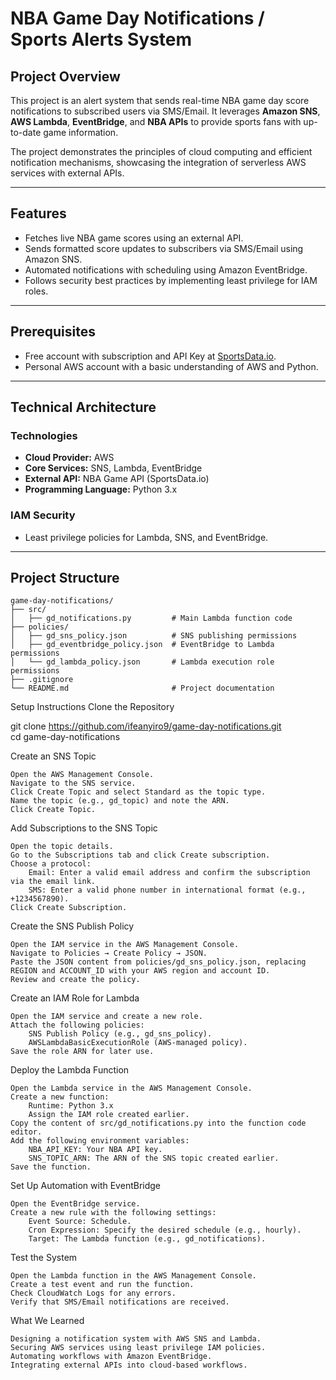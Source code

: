 # NBA Game Day Notifications / Sports Alerts System  

## Project Overview  
This project is an alert system that sends real-time NBA game day score notifications to subscribed users via SMS/Email. It leverages **Amazon SNS**, **AWS Lambda**, **EventBridge**, and **NBA APIs** to provide sports fans with up-to-date game information.  

The project demonstrates the principles of cloud computing and efficient notification mechanisms, showcasing the integration of serverless AWS services with external APIs.  

---

## Features  
- Fetches live NBA game scores using an external API.  
- Sends formatted score updates to subscribers via SMS/Email using Amazon SNS.  
- Automated notifications with scheduling using Amazon EventBridge.  
- Follows security best practices by implementing least privilege for IAM roles.  

---

## Prerequisites  
- Free account with subscription and API Key at [SportsData.io](https://sportsdata.io).  
- Personal AWS account with a basic understanding of AWS and Python.  

---

## Technical Architecture  

### Technologies  
- **Cloud Provider:** AWS  
- **Core Services:** SNS, Lambda, EventBridge  
- **External API:** NBA Game API (SportsData.io)  
- **Programming Language:** Python 3.x  

### IAM Security  
- Least privilege policies for Lambda, SNS, and EventBridge.  

---

## Project Structure  
```plaintext
game-day-notifications/  
├── src/  
│   ├── gd_notifications.py         # Main Lambda function code  
├── policies/  
│   ├── gd_sns_policy.json          # SNS publishing permissions  
│   ├── gd_eventbridge_policy.json  # EventBridge to Lambda permissions  
│   └── gd_lambda_policy.json       # Lambda execution role permissions  
├── .gitignore  
└── README.md                       # Project documentation  
```
Setup Instructions
Clone the Repository

git clone https://github.com/ifeanyiro9/game-day-notifications.git  
cd game-day-notifications  

Create an SNS Topic

    Open the AWS Management Console.
    Navigate to the SNS service.
    Click Create Topic and select Standard as the topic type.
    Name the topic (e.g., gd_topic) and note the ARN.
    Click Create Topic.

Add Subscriptions to the SNS Topic

    Open the topic details.
    Go to the Subscriptions tab and click Create subscription.
    Choose a protocol:
        Email: Enter a valid email address and confirm the subscription via the email link.
        SMS: Enter a valid phone number in international format (e.g., +1234567890).
    Click Create Subscription.

Create the SNS Publish Policy

    Open the IAM service in the AWS Management Console.
    Navigate to Policies → Create Policy → JSON.
    Paste the JSON content from policies/gd_sns_policy.json, replacing REGION and ACCOUNT_ID with your AWS region and account ID.
    Review and create the policy.

Create an IAM Role for Lambda

    Open the IAM service and create a new role.
    Attach the following policies:
        SNS Publish Policy (e.g., gd_sns_policy).
        AWSLambdaBasicExecutionRole (AWS-managed policy).
    Save the role ARN for later use.

Deploy the Lambda Function

    Open the Lambda service in the AWS Management Console.
    Create a new function:
        Runtime: Python 3.x
        Assign the IAM role created earlier.
    Copy the content of src/gd_notifications.py into the function code editor.
    Add the following environment variables:
        NBA_API_KEY: Your NBA API key.
        SNS_TOPIC_ARN: The ARN of the SNS topic created earlier.
    Save the function.

Set Up Automation with EventBridge

    Open the EventBridge service.
    Create a new rule with the following settings:
        Event Source: Schedule.
        Cron Expression: Specify the desired schedule (e.g., hourly).
        Target: The Lambda function (e.g., gd_notifications).

Test the System

    Open the Lambda function in the AWS Management Console.
    Create a test event and run the function.
    Check CloudWatch Logs for any errors.
    Verify that SMS/Email notifications are received.

What We Learned

    Designing a notification system with AWS SNS and Lambda.
    Securing AWS services using least privilege IAM policies.
    Automating workflows with Amazon EventBridge.
    Integrating external APIs into cloud-based workflows.

